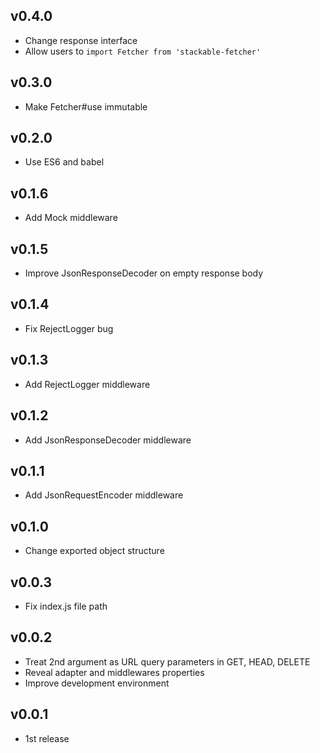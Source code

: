 ## v0.4.0
- Change response interface
- Allow users to `import Fetcher from 'stackable-fetcher'`

## v0.3.0
- Make Fetcher#use immutable

## v0.2.0
- Use ES6 and babel

## v0.1.6
- Add Mock middleware

## v0.1.5
- Improve JsonResponseDecoder on empty response body

## v0.1.4
- Fix RejectLogger bug

## v0.1.3
- Add RejectLogger middleware

## v0.1.2
- Add JsonResponseDecoder middleware

## v0.1.1
- Add JsonRequestEncoder middleware

## v0.1.0
- Change exported object structure

## v0.0.3
- Fix index.js file path

## v0.0.2
- Treat 2nd argument as URL query parameters in GET, HEAD, DELETE
- Reveal adapter and middlewares properties
- Improve development environment

## v0.0.1
- 1st release
